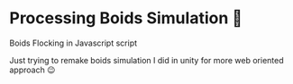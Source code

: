 # Processing Boids Simulation 🦅
 Boids Flocking in Javascript script

Just trying to remake boids simulation I did in unity for more web oriented approach 😉